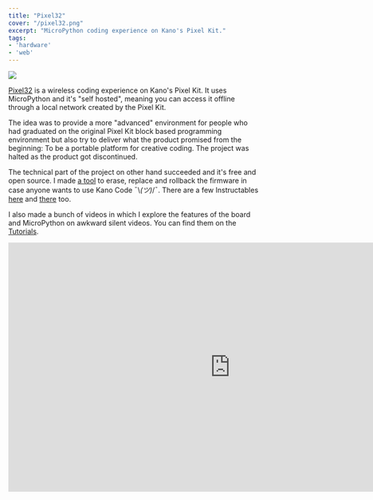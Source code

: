 ```yaml
---
title: "Pixel32"
cover: "/pixel32.png"
excerpt: "MicroPython coding experience on Kano's Pixel Kit."
tags:
- 'hardware'
- 'web'
---
```


![](pixel32.png)

[Pixel32](https://murilopolese.github.io/kano-pixel-kit-pixel32-docs/) is a wireless coding experience on Kano's Pixel Kit. It uses MicroPython and it's "self hosted", meaning you can access it offline through a local network created by the Pixel Kit.

The idea was to provide a more "advanced" environment for people who had graduated on the original Pixel Kit block based programming environment but also try to deliver what the product promised from the beginning: To be a portable platform for creative coding. The project was halted as the product got discontinued.

The technical part of the project on other hand succeeded and it's free and open source. I made [a tool](https://github.com/murilopolese/kano-pixel-kit-flash-tool) to erase, replace and rollback the firmware in case anyone wants to use Kano Code ¯\\_(ツ)_/¯. There are a few Instructables [here](https://www.instructables.com/id/Flashing-MicroPython-on-Kano-Pixel-Kit/) and [there](https://www.instructables.com/id/Pixel-Kit-Running-MicroPython-First-Steps/) too.

I also made a bunch of videos in which I explore the features of the board and MicroPython on awkward silent videos. You can find them on the [Tutorials](https://murilopolese.github.io/kano-pixel-kit-pixel32-docs/tutorials).

<iframe width="890" height="500" src="https://www.youtube-nocookie.com/embed/WwJYu46zBPQ" frameborder="0" allow="accelerometer; autoplay; encrypted-media; gyroscope; picture-in-picture" allowfullscreen></iframe>

